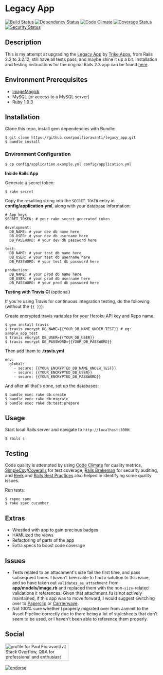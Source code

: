 # Legacy App

[![Build Status](https://secure.travis-ci.org/paulfioravanti/legacy_app.png)](http://travis-ci.org/paulfioravanti/legacy_app) [![Dependency Status](https://gemnasium.com/paulfioravanti/legacy_app.png)](https://gemnasium.com/paulfioravanti/legacy_app) [![Code Climate](https://codeclimate.com/github/paulfioravanti/legacy_app.png)](https://codeclimate.com/github/paulfioravanti/legacy_app) [![Coverage Status](https://coveralls.io/repos/paulfioravanti/legacy_app/badge.png?branch=master)](https://coveralls.io/r/paulfioravanti/legacy_app)
 [![Security Status](http://rails-brakeman.com/paulfioravanti/legacy_app.png)](http://rails-brakeman.com/paulfioravanti/legacy_app)

## Description

This is my attempt at upgrading the [Legacy App](https://github.com/tricycle/legacy_app) by [Trike Apps](http://trikeapps.com/), from Rails 2.3 to 3.2.12, still have all tests pass, and maybe shine it up a bit.  Installation and testing instructions for the original Rails 2.3 app can be found [here](https://github.com/tricycle/legacy_app/blob/master/README.md).

## Environment Prerequisites

- [ImageMagick](http://www.imagemagick.org/script/index.php)
- MySQL (or access to a MySQL server)
- Ruby 1.9.3

## Installation

Clone this repo, install gem dependencies with Bundle:

    $ git clone https://github.com/paulfioravanti/legacy_app.git
    $ bundle install

### Environment Configuration

    $ cp config/application.example.yml config/application.yml

**Inside Rails App**

Generate a secret token:

    $ rake secret

Copy the resulting string into the `SECRET_TOKEN` entry in **config/application.yml**, along with your database information:

    # App keys
    SECRET_TOKEN: # your rake secret generated token

    development:
      DB_NAME: # your dev db name here
      DB_USER: # your dev db username here
      DB_PASSWORD: # your dev db password here

    test:
      DB_NAME: # your test db name here
      DB_USER: # your test db username here
      DB_PASSWORD: # your test db password here

    production:
      DB_NAME: # your prod db name here
      DB_USER: # your prod db username here
      DB_PASSWORD: # your prod db password here

**Testing with Travis CI** (optional)

If you're using Travis for continuous integration testing, do the following (without the `{{ }}`):

Create encrypted travis variables for your Heroku API key and Repo name:

    $ gem install travis
    $ travis encrypt DB_NAME={{YOUR_DB_NAME_UNDER_TEST}} # eg: sample_app_test
    $ travis encrypt DB_USER={{YOUR_DB_USER}}
    $ travis encrypt DB_PASSWORD={{YOUR_DB_PASSWORD}}

Then add them to **.travis.yml**

    env:
      global:
        - secure: {{YOUR_ENCRYPTED_DB_NAME_UNDER_TEST}}
        - secure: {{YOUR_ENCRYPTED_DB_USER}}
        - secure: {{YOUR_ENCRYPTED_DB_PASSWORD}}

And after all that's done, set up the databases:

    $ bundle exec rake db:create
    $ bundle exec rake db:migrate
    $ bundle exec rake db:test:prepare

## Usage

Start local Rails server and navigate to `http://localhost:3000`:

    $ rails s

## Testing

Code quality is attempted by using [Code Climate](https://codeclimate.com/) for quality metrics, [SimpleCov](https://github.com/colszowka/simplecov)/[Coveralls](https://coveralls.io/) for test coverage, [Rails Brakeman](http://rails-brakeman.com/) for security auditing, and [Reek](https://github.com/troessner/reek) and [Rails Best Practices](https://github.com/railsbp/rails_best_practices) also helped in identifying some quality issues.

Run tests:

    $ rspec spec
    $ rake spec cucumber

## Extras

- Wrestled with app to gain precious badges
- HAMLized the views
- Refactoring of parts of the app
- Extra specs to boost code coverage

## Issues

- Tests related to an attachment's size fail the first time, and pass subsequent times.  I haven't been able to find a solution to this issue, and so have taken out `validates_as_attachment` from **app/models/image.rb** and replaced them with the non-`size`-related validations it references.  Given that attachment_fu is not actively maintained, if this app was to move forward, I would suggest switching over to [Paperclip](https://github.com/thoughtbot/paperclip) or [Carrierwave](https://github.com/jnicklas/carrierwave).
- Not 100% sure whether I properly migrated over from Jammit to the Asset Pipeline correctly due to there being a lot of stylesheets that don't seem to be used, or I haven't been able to reference them properly.

## Social

<a href="http://stackoverflow.com/users/567863/paul-fioravanti">
  <img src="http://stackoverflow.com/users/flair/567863.png" width="208" height="58" alt="profile for Paul Fioravanti at Stack Overflow, Q&amp;A for professional and enthusiast programmers" title="profile for Paul Fioravanti at Stack Overflow, Q&amp;A for professional and enthusiast programmers">
</a>

[![endorse](http://api.coderwall.com/pfioravanti/endorse.png)](http://coderwall.com/pfioravanti)